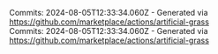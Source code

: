 Commits: 2024-08-05T12:33:34.060Z - Generated via https://github.com/marketplace/actions/artificial-grass
<br>
Commits: 2024-08-05T12:33:34.060Z - Generated via https://github.com/marketplace/actions/artificial-grass
<br>
